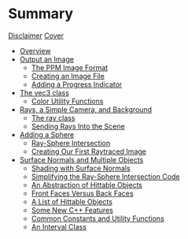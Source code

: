 # Summary

[Disclaimer](chapters/disclaimer.md)
[Cover](chapters/cover.md)

- [Overview](chapters/overview.md)
- [Output an Image]()
  - [The PPM Image Format](chapters/output_an_image/the_ppm_image_format.md)
  - [Creating an Image File](chapters/output_an_image/creating_an_image_file.md)
  - [Adding a Progress Indicator](chapters/output_an_image/adding_a_progress_indicator.md)
- [The vec3 class](chapters/the_vec3_class/the_vec3_class.md)
  - [Color Utility Functions](chapters/the_vec3_class/color_utility_functions.md)
- [Rays, a Simple Camera, and Background]()
  - [The ray class](chapters/rays_a_simple_camera_and_background/the_ray_class.md)
  - [Sending Rays Into the Scene](chapters/rays_a_simple_camera_and_background/sending_rays_into_the_scene.md)
- [Adding a Sphere](chapters/adding_a_sphere/adding_a_sphere.md)
  - [Ray-Sphere Intersection](chapters/adding_a_sphere/ray_sphere_intersection.md)
  - [Creating Our First Raytraced Image](chapters/adding_a_sphere/creating_our_first_raytraced_image.md)
- [Surface Normals and Multiple Objects]()
  - [Shading with Surface Normals](chapters/surface_normals_and_multiple_objects/shading_with_surface_normals.md)
  - [Simplifying the Ray-Sphere Intersection Code](chapters/surface_normals_and_multiple_objects/simplifying_the_ray_sphere_intersection_code.md)
  - [An Abstraction of Hittable Objects](chapters/surface_normals_and_multiple_objects/an_abstraction_for_hittable_objects.md)
  - [Front Faces Versus Back Faces](chapters/surface_normals_and_multiple_objects/front_faces_versus_back_faces.md)
  - [A List of Hittable Objects](chapters/surface_normals_and_multiple_objects/a_list_of_hittable_objects.md)
  - [Some New C++ Features](chapters/surface_normals_and_multiple_objects/some_new_cpp_features.md)
  - [Common Constants and Utility Functions](chapters/surface_normals_and_multiple_objects/common_constants_and_utility_functions.md)
  - [An Interval Class](chapters/surface_normals_and_multiple_objects/an_interval_class.md)
